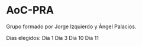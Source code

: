 # AoC-PRA
Grupo formado por Jorge Izquierdo y Àngel Palacios.

Dias elegidos:
Dia 1
Dia 3
Dia 10
Dia 11

